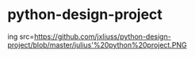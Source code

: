 # python-design-project
ing src=https://github.com/jxliuss/python-design-project/blob/master/julius'%20python%20project.PNG
